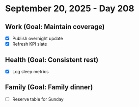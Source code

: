 # September 20, 2025 - Day 208

## Work (Goal: Maintain coverage)
- [x] Publish overnight update
- [x] Refresh KPI slate

## Health (Goal: Consistent rest)
- [x] Log sleep metrics

## Family (Goal: Family dinner)
- [ ] Reserve table for Sunday
